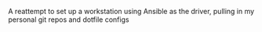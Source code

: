 A reattempt to set up a workstation using Ansible as the driver, pulling in my personal git repos and dotfile configs
